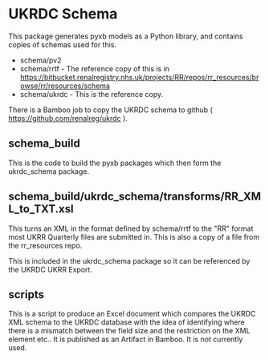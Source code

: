 # UKRDC Schema

This package generates pyxb models as a Python library, and contains copies of schemas used for this.

* schema/pv2
* schema/rrtf - The reference copy of this is in https://bitbucket.renalregistry.nhs.uk/projects/RR/repos/rr_resources/browse/rr/resources/schema
* schema/ukrdc - This is the reference copy.

There is a Bamboo job to copy the UKRDC schema to github ( https://github.com/renalreg/ukrdc ).

## schema_build

This is the code to build the pyxb packages which then form the ukrdc_schema package.

## schema_build/ukrdc_schema/transforms/RR_XML_to_TXT.xsl

This turns an XML in the format defined by schema/rrtf to the "RR" format most UKRR Quarterly files are submitted in. This is also a copy of a file from the rr_resources repo.

This is included in the ukrdc_schema package so it can be referenced by the UKRDC UKRR Export.

## scripts

This is a script to produce an Excel document which compares the UKRDC XML schema to the UKRDC database with the idea of identifying where there is a mismatch between the field size and the restriction on the XML element etc.. It is published as an Artifact in Bamboo. It is not currently used.
